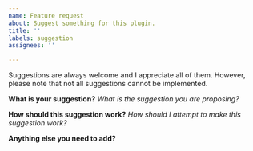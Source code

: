 ```yaml
---
name: Feature request
about: Suggest something for this plugin.
title: ''
labels: suggestion
assignees: ''

---
```


Suggestions are always welcome and I appreciate all of them. However, please note that not all suggestions cannot be implemented.

**What is your suggestion?**
*What is the suggestion you are proposing?*

**How should this suggestion work?**
*How should I attempt to make this suggestion work?*

**Anything else you need to add?**
